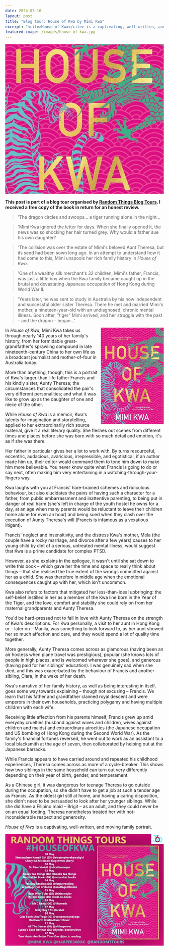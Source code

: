 ```yaml
---
date: 2024-05-10
layout: post
title: "Blog tour: House of Kwa by Mimi Kwa"
excerpt: "<cite>House of Kwa</cite> is a captivating, well-written, and moving family portrait."
featured-image: /images/house-of-kwa.jpg
---
```


![House of Kwa](/images/house-of-kwa.jpg)

**This post is part of a blog tour organised by [Random Things Blog Tours](http://randomthingsthroughmyletterbox.blogspot.com/p/services-to-publishers-authors-blog.html). I received a free copy of the book in return for an honest review.**

> 'The dragon circles and swoops... a tiger running alone in the night...

> 'Mimi Kwa ignored the letter for days. When she finally opened it, the news was so shocking her hair turned grey. Why would a father sue his own daughter?

> 'The collision was over the estate of Mimi's beloved Aunt Theresa, but its seed had been sown long ago. In an attempt to understand how it had come to this, Mimi unspools her rich family history in <cite>House of Kwa</cite>.

> 'One of a wealthy silk merchant's 32 children, Mimi's father, Francis, was just a little boy when the Kwa family became caught up in the brutal and devastating Japanese occupation of Hong Kong during World War II.

> 'Years later, he was sent to study in Australia by his now independent and successful older sister Theresa. There he met and married Mimi's mother, a nineteen-year-old with an undiagnosed, chronic mental illness. Soon after, "tiger" Mimi arrived, and her struggle with the past &ndash; and the dragon &ndash; began...'

<img src="/images/house-of-kwa-200.jpg" alt="House of Kwa" style="float: right; margin-bottom: 10px; margin-left: 10px;">

In <cite>House of Kwa</cite>, Mimi Kwa takes us through nearly 140 years of her family's history, from her formidable great-grandfather's sprawling compound in late nineteenth-century China to her own life as a broadcast journalist and mother-of-four in Australia today.

More than anything, though, this is a portrait of Kwa's larger-than-life father Francis and his kindly sister, Aunty Theresa; the circumstances that consolidated the pair's very different personalities; and what it was like to grow up as the daughter of one and niece of the other.

While <cite>House of Kwa</cite> is a memoir, Kwa's talents for imagination and storytelling, applied to her extraordinarily rich source material, give it a real literary quality. She fleshes out scenes from different times and places before she was born with so much detail and emotion, it's as if she was there.

Her father in particular gives her a lot to work with. By turns resourceful, eccentric, audacious, avaricious, irrepressible, and egotistical, if an author made him up, their editor would command them to tone him down to make him more believable. You never know quite what Francis is going to do or say next, often making him very entertaining in a watching-through-your-fingers way.

Kwa laughs with you at Francis' hare-brained schemes and ridiculous behaviour, but also elucidates the pains of having such a character for a father, from public embarrassment and inattentive parenting, to being put in danger of real harm (she's left in charge of the youth hostel he owns for a day, at an age when many parents would be reluctant to leave their children home alone for even an hour) and being sued when they clash over the execution of Aunty Theresa's will (Francis is infamous as a vexatious litigant).

Francis' neglect and insensitivity, and the distress Kwa's mother, Mela (the couple have a rocky marriage, and divorce after a few years) causes to her young child by dint of a serious, untreated mental illness, would suggest that Kwa is a prime candidate for complex PTSD.

However, as she explains in the epilogue, it wasn't until she sat down to write this book &ndash; which gave her the time and space to really think about things &ndash; that she realised the true extent of the wrongs committed against her as a child. She was therefore in middle age when the emotional consequences caught up with her, which isn't uncommon.

Kwa also refers to factors that mitigated her less-than-ideal upbringing: the self-belief instilled in her as a member of the Kwa line born in the Year of the Tiger, and the love, comfort and stability she could rely on from her maternal grandparents and Aunty Theresa.

You'd be hard-pressed not to fall in love with Aunty Theresa on the strength of Kwa's descriptions. For Kwa personally, a visit to her aunt in Hong Kong or &ndash; later on &ndash; Manila, was something to look forward to, as her aunt showed her so much affection and care, and they would spend a lot of quality time together.

More generally, Aunty Theresa comes across as glamorous (having been an air hostess when plane travel was prestigious), popular (she knows lots of people in high places, and is welcomed wherever she goes), and generous (having paid for her siblings' education). I was genuinely sad when she died, and this was exacerbated by the behaviour of Francis and another sibling, Clara, in the wake of her death.

Kwa's narrative of her family history, as well as being interesting in itself, goes some way towards explaining &ndash; though not excusing &ndash; Francis. We learn that his father and grandfather claimed royal descent and were emperors in their own households, practicing polygamy and having multiple children with each wife.

Receiving little affection from his parents himself, Francis grew up amid everyday cruelties (husband against wives and children, wives against children and maids) and extraordinary atrocities (the Japanese occupation and US bombing of Hong Kong during the Second World War). As the family's financial fortunes reversed, he went out to work as an assistant to a local blacksmith at the age of seven, then collaborated by helping out at the Japanese barracks.

While Francis appears to have carried around and repeated his childhood experiences, Theresa comes across as more of a cycle-breaker. This shows how two siblings in the same household can turn out very differently depending on their year of birth, gender, and temperament.

As a Chinese girl, it was dangerous for teenage Theresa to go outside during the occupation, so she didn't have to get a job at such a tender age as Francis. As the oldest girl still at home, and having a caring disposition, she didn't need to be persuaded to look after her younger siblings. While she did have a Filipino maid &ndash; Brigit &ndash; as an adult, and they could never be on an equal footing, Theresa nonetheless treated her with not-inconsiderable respect and generosity.

<cite>House of Kwa</cite> is a captivating, well-written, and moving family portrait.

![House of Kwa blog tour banner](/images/house-of-kwa-banner.jpg)